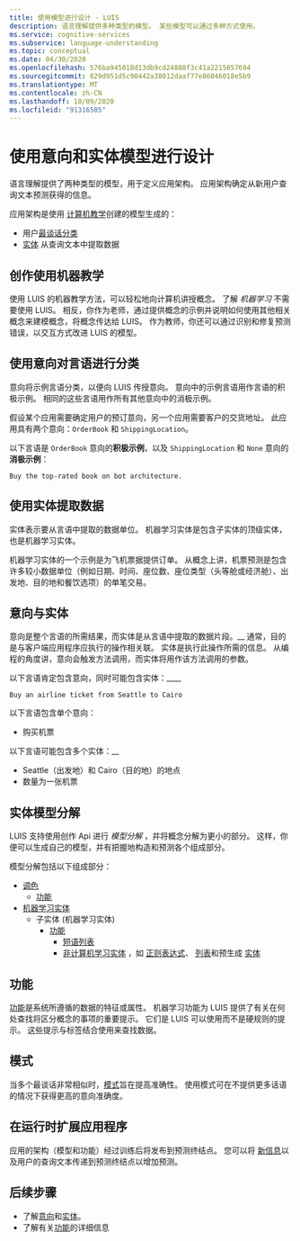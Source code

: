 ```yaml
---
title: 使用模型进行设计 - LUIS
description: 语言理解提供多种类型的模型。 某些模型可以通过多种方式使用。
ms.service: cognitive-services
ms.subservice: language-understanding
ms.topic: conceptual
ms.date: 04/30/2020
ms.openlocfilehash: 576ba945018d13db9cd24888f3c41a2215857694
ms.sourcegitcommit: 829d951d5c90442a38012daaf77e86046018e5b9
ms.translationtype: MT
ms.contentlocale: zh-CN
ms.lasthandoff: 10/09/2020
ms.locfileid: "91316505"
---
```

# <a name="design-with-intent-and-entity-models"></a>使用意向和实体模型进行设计

语言理解提供了两种类型的模型，用于定义应用架构。 应用架构确定从新用户查询文本预测获得的信息。

应用架构是使用 [计算机教学](#authoring-uses-machine-teaching)创建的模型生成的：
* 用户[最谈话分类](#intents-classify-utterances)
* [实体](#entities-extract-data) 从查询文本中提取数据

## <a name="authoring-uses-machine-teaching"></a>创作使用机器教学

使用 LUIS 的机器教学方法，可以轻松地向计算机讲授概念。 了解 _机器学习_ 不需要使用 LUIS。 相反，你作为老师，通过提供概念的示例并说明如何使用其他相关概念来建模概念，将概念传达给 LUIS。 作为教师，你还可以通过识别和修复预测错误，以交互方式改进 LUIS 的模型。

<a name="v3-authoring-model-decomposition"></a>

## <a name="intents-classify-utterances"></a>使用意向对言语进行分类

意向将示例言语分类，以便向 LUIS 传授意向。 意向中的示例言语用作言语的积极示例。 相同的这些言语用作所有其他意向中的消极示例。

假设某个应用需要确定用户的预订意向，另一个应用需要客户的交货地址。 此应用具有两个意向：`OrderBook` 和 `ShippingLocation`。

以下言语是 `OrderBook` 意向的**积极示例**，以及 `ShippingLocation` 和 `None` 意向的**消极示例**：

`Buy the top-rated book on bot architecture.`

## <a name="entities-extract-data"></a>使用实体提取数据

实体表示要从言语中提取的数据单位。 机器学习实体是包含子实体的顶级实体，也是机器学习实体。

机器学习实体的一个示例是为飞机票据提供订单。 从概念上讲，机票预测是包含许多较小数据单位（例如日期、时间、座位数、座位类型（头等舱或经济舱）、出发地、目的地和餐饮选项）的单笔交易。

## <a name="intents-versus-entities"></a>意向与实体

意向是整个言语的所需结果，而实体是从言语中提取的数据片段。__ 通常，目的是与客户端应用程序应执行的操作相关联。 实体是执行此操作所需的信息。 从编程的角度讲，意向会触发方法调用，而实体将用作该方法调用的参数。

以下言语肯定包含意向，同时可能包含实体：____

`Buy an airline ticket from Seattle to Cairo`

以下言语包含单个意向：

* 购买机票

以下言语可能包含多个实体：__

* Seattle（出发地）和 Cairo（目的地）的地点
* 数量为一张机票

## <a name="entity-model-decomposition"></a>实体模型分解

LUIS 支持使用创作 Api 进行 _模型分解_ ，并将概念分解为更小的部分。 这样，你便可以生成自己的模型，并有把握地构造和预测各个组成部分。

模型分解包括以下组成部分：

* [调色](#intents-classify-utterances)
    * [功能](#features)
* [机器学习实体](reference-entity-machine-learned-entity.md)
    * 子实体 (机器学习实体) 
        * [功能](#features)
            * [短语列表](luis-concept-feature.md)
            * [非计算机学习实体](luis-concept-feature.md) ，如 [正则表达式](reference-entity-regular-expression.md)、 [列表](reference-entity-list.md)和预生成 [实体](luis-reference-prebuilt-entities.md)

<a name="entities-extract-data"></a>
<a name="machine-learned-entities"></a>

## <a name="features"></a>功能

[功能](luis-concept-feature.md)是系统所遵循的数据的特征或属性。 机器学习功能为 LUIS 提供了有关在何处查找将区分概念的事项的重要提示。 它们是 LUIS 可以使用而不是硬规则的提示。 这些提示与标签结合使用来查找数据。

## <a name="patterns"></a>模式

当多个最谈话非常相似时，[模式](luis-concept-patterns.md)旨在提高准确性。 使用模式可在不提供更多话语的情况下获得更高的意向准确度。

## <a name="extending-the-app-at-runtime"></a>在运行时扩展应用程序

应用的架构（模型和功能）经过训练后将发布到预测终结点。 您可以将 [新信息](schema-change-prediction-runtime.md)以及用户的查询文本传递到预测终结点以增加预测。

## <a name="next-steps"></a>后续步骤

* 了解[意向](luis-concept-intent.md)和[实体](luis-concept-entity-types.md)。
* 了解有关[功能](luis-concept-feature.md)的详细信息